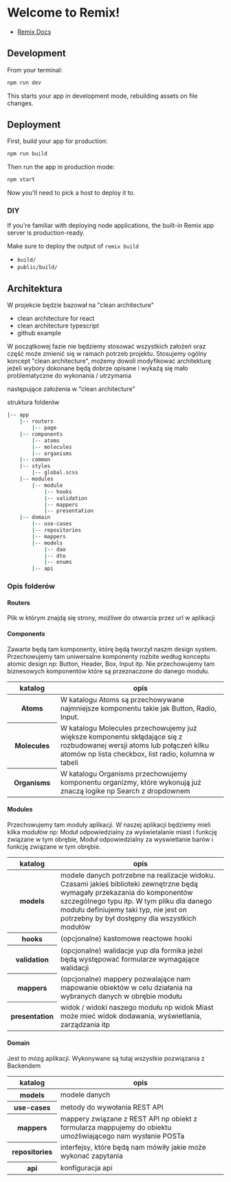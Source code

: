 # Welcome to Remix!

- [Remix Docs](https://remix.run/docs)

## Development

From your terminal:

```sh
npm run dev
```

This starts your app in development mode, rebuilding assets on file changes.

## Deployment

First, build your app for production:

```sh
npm run build
```

Then run the app in production mode:

```sh
npm start
```

Now you'll need to pick a host to deploy it to.

### DIY

If you're familiar with deploying node applications, the built-in Remix app server is
production-ready.

Make sure to deploy the output of `remix build`

- `build/`
- `public/build/`

## Architektura

W projekcie będzie bazował na
<a link="https://blog.cleancoder.com/uncle-bob/2012/08/13/the-clean-architecture.html" > "clean
architecture" </a>

- <a link="https://reactjsexample.com/clean-architecture-for-react/" > clean architecture for react
  </a>
- <a link="https://paulallies.medium.com/clean-architecture-typescript-and-react-8e509098abfe" >
  clean architecture typescript </a>
- <a link="https://github.dev/nanosoftonline/clean-typescript-react" > github example </a>

W początkowej fazie nie będziemy stosować wszystkich założeń oraz część może zmienić się w ramach
potrzeb projektu. Stosujemy ogólny koncept "clean architecture", możemy dowoli modyfikować
architekturę jeżeli wybory dokonane będą dobrze opisane i wykażą się mało problematyczne do
wykonania / utrzymania

następujące założenia w "clean architecture"

struktura folderów

```bash
|-- app
    |-- routers
        |-- page
    |-- components
        |-- atoms
        |-- molecules
        |-- organisms
    |-- common
    |-- styles
        |-- global.scss
    |-- modules
        |-- module
            |-- hooks
            |-- validation
            |-- mappers
            |-- presentation
    |-- domain
        |-- use-cases
        |-- repositories
        |-- mappers
        |-- models
            |-- dao
            |-- dto
            |-- enums
        |-- api

```

### Opis folderów

#### Routers

Plik w którym znajdą się strony, możliwe do otwarcia przez url w aplikacji

#### Components

Zawarte będą tam komponenty, którę będą tworzył naszm design system. Przechowujemy tam uniwersalne
komponenty rozbite według konceptu <a link="https://atomicdesign.bradfrost.com/chapter-2/" > atomic
design </a> np: Button, Header, Box, Input itp. Nie przechowujemy tam biznesowych komponentów które
są przeznaczone do danego modułu.

<table>
    <thead>
        <th style="width: 100px" >katalog</th>
        <th>opis</th>
    </thead>
    <tbody>
        <tr>
            <th>Atoms</th>
            <td>W katalogu Atoms są przechowywane najmniejsze komponentu takie jak Button, Radio, Input.</td>
        </tr>
        <tr>
            <th>Molecules</th>
            <td>W katalogu Molecules przechowujemy już większe komponentu skłądające się z rozbudowanej wersji atoms lub połączeń kilku atomów np lista checkbox, list radio, kolumna w tabeli</td>
        </tr>
        <tr>
            <th>Organisms</th>
            <td>W katalogu Organisms przechowujemy komponentu organizmy, które wykonują już znaczą logike np Search z dropdownem</td>
        </tr>
    </tbody>
</table>

#### Modules

Przechowujemy tam moduły aplikacji. W naszej aplikacji będziemy mieli kilka modułów np: Moduł
odpowiedzialny za wyświetalanie miast i funkcję związane w tym obrębie, Moduł odpowiedzialny za
wyswietlanie barów i funkcję związane w tym obrębie.

<table>
    <thead>
        <th style="width: 100px" >katalog</th>
        <th>opis</th>
    </thead>
    <tbody>
        <tr>
            <th>models</th>
            <td>modele danych potrzebne na realizacje widoku. Czasami jakieś biblioteki zewnętrzne będą wymagały przekazania do komponentów szczególnego typu itp. W tym pliku dla danego modułu definiujemy taki typ, nie jest on potrzebny by był dostępny dla wszystkich modułów</td>
        </tr>
        <tr>
            <th>hooks</th>
            <td>(opcjonalne) kastomowe reactowe hooki</td>
        </tr>
        <tr>
            <th>validation</th>
            <td>(opcjonalne) walidacje yup dla formika jeżel będą występować formularze wymagające walidacji</td>
        </tr>
        <tr>
            <th>mappers</th>
            <td>(opcjonalne) mappery pozwalające nam mapowanie obiektów w celu działania na wybranych danych w obrębie modułu</td>
        </tr>
        <tr>
            <th>presentation</th>
            <td>widok / widoki naszego modułu np widok Miast może mieć widok dodawania, wyświetlania, zarządzania itp</td>
        </tr>
    </tbody>
</table>

#### Domain

Jest to mózg aplikacji. Wykonywane są tutaj wszystkie pozwiązania z Backendem

<table>
    <thead>
        <th style="width: 100px" >katalog</th>
        <th>opis</th>
    </thead>
    <tbody>
        <tr>
            <th>models</th>
            <td>modele danych</td>
        </tr>
        <tr>
            <th>use-cases</th>
            <td>metody do wywołania REST API</td>
        </tr>
        <tr>
            <th>mappers</th>
            <td>mappery związane z REST API np obiekt z formularza mappujemy do obiektu umożliwiającego nam wysłanie POSTa</td>
        </tr>
        <tr>
            <th>repositories</th>
            <td>interfejsy, które będą nam mówiły jakie może wykonać zapytania</td>
        </tr>
        <tr>
            <th>api</th>
            <td>konfiguracja api</td>
        </tr>
    </tbody>
</table>
